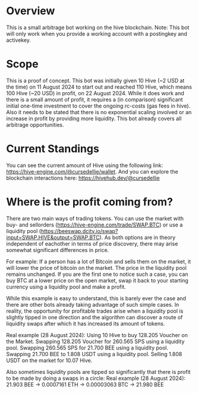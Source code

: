 # Overview
This is a small arbitrage bot working on the hive blockchain. Note: This bot will only work when you provide a working account with a postingkey and activekey.
# Scope
This is a proof of concept. This bot was initially given 10 Hive (~2 USD at the time) on 11 August 2024 to start out and reached 110 Hive, which means 100 Hive (~20 USD) in profit, on 22 August 2024. While it does work and there is a small amount of profit, it requires a (in comparison) significant initial one-time investment to cover the ongoing rc-costs (gas fees in hive). Also it needs to be stated that there is no exponential scaling involved or an increase in profit by providing more liquidity. This bot already covers all arbitrage opportunities.
# Current Standings
You can see the current amount of Hive using the following link: https://hive-engine.com/@cursedellie/wallet.
And you can explore the blockchain interactions here: https://hivehub.dev/@cursedellie
# Where is the profit coming from?
There are two main ways of trading tokens. You can use the market with buy- and sellorders (https://hive-engine.com/trade/SWAP.BTC) or use a liquidity pool (https://beeswap.dcity.io/swap?input=SWAP.HIVE&output=SWAP.BTC). As both options are in theory independent of eachother in terms of price discovery, there may arise somewhat significant differences in price.

For example: If a person has a lot of Bitcoin and sells them on the market, it will lower the price of bitcoin on the market. The price in the liquidity pool remains unchanged. If you are the first one to notice such a case, you can buy BTC at a lower price on the open market, swap it back to your starting currency using a liquidity pool and make a profit.

While this example is easy to understand, this is barely ever the case and there are other bots already taking advantage of such simple cases. In reality, the opportunity for profitable trades arise when a liquidity pool is slightly tipped in one direction and the algorithm can discover a route of liquidity swaps after which it has increased its amount of tokens.

Real example (28 August 2024): Using 10 Hive to buy 128.205 Voucher on the Market. Swapping 128.205 Voucher for 260.565 SPS using a liquidity pool. Swapping 260.565 SPS for 21.700 BEE using a liquidity pool. Swapping 21.700 BEE to 1.808 USDT using a liquidity pool. Selling 1.808 USDT on the market for 10.07 Hive.

Also sometimes liquidity pools are tipped so significantly that there is profit to be made by doing a swaps in a circle: Real example (28 August 2024):
21.903 BEE -> 0.0007161 ETH -> 0.00003063 BTC -> 21.980 BEE
